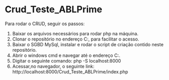 # Crud_Teste_ABLPrime

Para rodar o CRUD, seguir os passos:

1. Baixar os arquivos necessários para rodar php na máquina.
2. Clonar o repositório no endereço C:\, para facilitar o acesso.
3. Baixar o SGBD MySql, instalar e rodar o script de criação contido neste repositório.
4. Abrir o windows cmd e navegar até o endereço C:\.
5. Digitar o seguinte comando: php -S localhost:8000
6. Acessar,no navegador, o seguinte link: http://localhost:8000/Crud_Teste_ABLPrime/index.php

